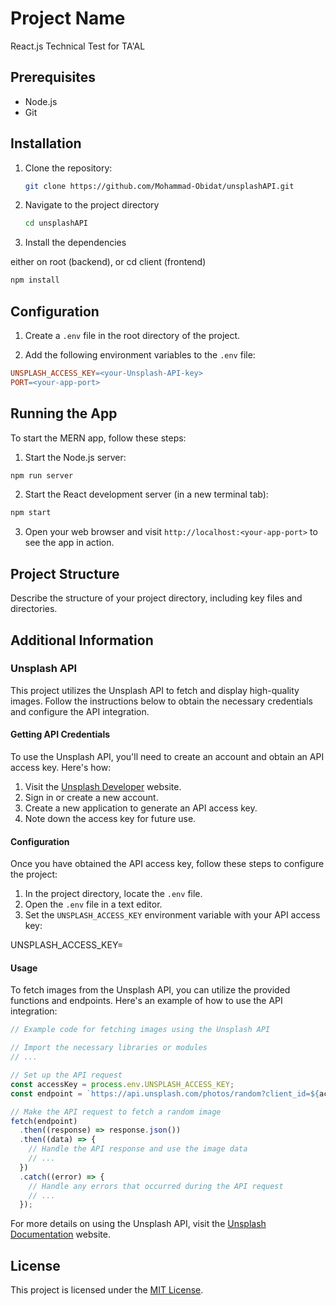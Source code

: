 # Project Name

React.js Technical Test for TA'AL

## Prerequisites

- Node.js
- Git

## Installation

1. Clone the repository:

   ```bash
   git clone https://github.com/Mohammad-Obidat/unsplashAPI.git

   ```

2. Navigate to the project directory

   ```bash
   cd unsplashAPI

   ```

3. Install the dependencies

either on root (backend), or cd client (frontend)

```bash
npm install

```

## Configuration

1. Create a `.env` file in the root directory of the project.

2. Add the following environment variables to the `.env` file:

```makefile
UNSPLASH_ACCESS_KEY=<your-Unsplash-API-key>
PORT=<your-app-port>
```

## Running the App

To start the MERN app, follow these steps:

1. Start the Node.js server:

```bash
npm run server
```

2. Start the React development server (in a new terminal tab):

```bash
npm start
```

3. Open your web browser and visit `http://localhost:<your-app-port>` to see the app in action.

## Project Structure

Describe the structure of your project directory, including key files and directories.

## Additional Information

### Unsplash API

This project utilizes the Unsplash API to fetch and display high-quality images. Follow the instructions below to obtain the necessary credentials and configure the API integration.

#### Getting API Credentials

To use the Unsplash API, you'll need to create an account and obtain an API access key. Here's how:

1. Visit the [Unsplash Developer](https://unsplash.com/developers) website.
2. Sign in or create a new account.
3. Create a new application to generate an API access key.
4. Note down the access key for future use.

#### Configuration

Once you have obtained the API access key, follow these steps to configure the project:

1. In the project directory, locate the `.env` file.
2. Open the `.env` file in a text editor.
3. Set the `UNSPLASH_ACCESS_KEY` environment variable with your API access key:

UNSPLASH_ACCESS_KEY=<your-unsplash-api-access-key>

#### Usage

To fetch images from the Unsplash API, you can utilize the provided functions and endpoints. Here's an example of how to use the API integration:

```javascript
// Example code for fetching images using the Unsplash API

// Import the necessary libraries or modules
// ...

// Set up the API request
const accessKey = process.env.UNSPLASH_ACCESS_KEY;
const endpoint = `https://api.unsplash.com/photos/random?client_id=${accessKey}`;

// Make the API request to fetch a random image
fetch(endpoint)
  .then((response) => response.json())
  .then((data) => {
    // Handle the API response and use the image data
    // ...
  })
  .catch((error) => {
    // Handle any errors that occurred during the API request
    // ...
  });
```

For more details on using the Unsplash API, visit the [Unsplash Documentation](https://unsplash.com/documentation) website.

## License

This project is licensed under the [MIT License](LICENSE).
